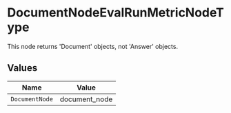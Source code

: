 # DocumentNodeEvalRunMetricNodeType

This node returns 'Document' objects, not 'Answer' objects.


## Values

| Name           | Value          |
| -------------- | -------------- |
| `DocumentNode` | document_node  |